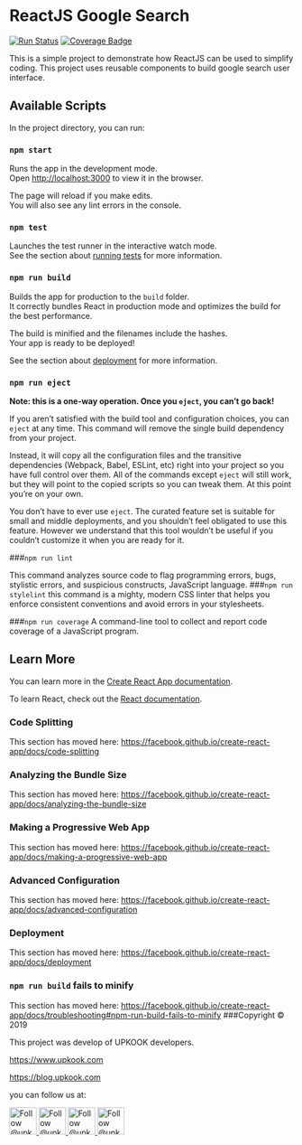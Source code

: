# ReactJS Google Search

[![Run Status](https://api.shippable.com/projects/5d9c3c8a09ee2a00069efbae/badge?branch=master)]()
[![Coverage Badge](https://api.shippable.com/projects/5d9c3c8a09ee2a00069efbae/coverageBadge?branch=master)]()

This is a simple project to demonstrate how ReactJS can be used to simplify coding.
This project uses reusable components to build google search user interface.

## Available Scripts

In the project directory, you can run:

### `npm start`

Runs the app in the development mode.<br />
Open [http://localhost:3000](http://localhost:3000) to view it in the browser.

The page will reload if you make edits.<br />
You will also see any lint errors in the console.

### `npm test`

Launches the test runner in the interactive watch mode.<br />
See the section about [running tests](https://facebook.github.io/create-react-app/docs/running-tests) for more information.

### `npm run build`

Builds the app for production to the `build` folder.<br />
It correctly bundles React in production mode and optimizes the build for the best performance.

The build is minified and the filenames include the hashes.<br />
Your app is ready to be deployed!

See the section about [deployment](https://facebook.github.io/create-react-app/docs/deployment) for more information.

### `npm run eject`

**Note: this is a one-way operation. Once you `eject`, you can’t go back!**

If you aren’t satisfied with the build tool and configuration choices, you can `eject` at any time. This command will remove the single build dependency from your project.

Instead, it will copy all the configuration files and the transitive dependencies (Webpack, Babel, ESLint, etc) right into your project so you have full control over them. All of the commands except `eject` will still work, but they will point to the copied scripts so you can tweak them. At this point you’re on your own.

You don’t have to ever use `eject`. The curated feature set is suitable for small and middle deployments, and you shouldn’t feel obligated to use this feature. However we understand that this tool wouldn’t be useful if you couldn’t customize it when you are ready for it.

###`npm run lint`

This command analyzes source code to flag programming errors, bugs, stylistic errors, and suspicious constructs, JavaScript language.
###`npm run stylelint`
this command is a mighty, modern CSS linter that helps you enforce consistent conventions and avoid errors in your stylesheets.

###`npm run coverage`
A command-line tool to collect and report code coverage of a JavaScript program.

## Learn More

You can learn more in the [Create React App documentation](https://facebook.github.io/create-react-app/docs/getting-started).

To learn React, check out the [React documentation](https://reactjs.org/).

### Code Splitting

This section has moved here: https://facebook.github.io/create-react-app/docs/code-splitting

### Analyzing the Bundle Size

This section has moved here: https://facebook.github.io/create-react-app/docs/analyzing-the-bundle-size

### Making a Progressive Web App

This section has moved here: https://facebook.github.io/create-react-app/docs/making-a-progressive-web-app

### Advanced Configuration

This section has moved here: https://facebook.github.io/create-react-app/docs/advanced-configuration

### Deployment

This section has moved here: https://facebook.github.io/create-react-app/docs/deployment

### `npm run build` fails to minify

This section has moved here: https://facebook.github.io/create-react-app/docs/troubleshooting#npm-run-build-fails-to-minify
###Copyright
&copy; 2019

This project was develop of UPKOOK developers.

https://www.upkook.com

https://blog.upkook.com

you can follow us at:
<p>
 <a href="https://www.upkook.com">
      <img src="https://m1.upkook.com/sites/MQ/www.upkook.com.png" width="48" alt="Follow @upkook" />
  </a>
  
  <a href="https://t.me/reactkook">
      <img src="https://bs7.upkook.com/site/images/social/telegram.svg" width="48" alt="Follow @upkook" />
    </a>

  <a href="https://www.linkedin.com/showcase/upkook-tech/">
      <img src="https://bs7.upkook.com/site/images/social/linkedin.svg" width="48" alt="Follow @upkook" />
  </a>
  
  <a href="https://twitter.com/upkookcom">
        <img src="https://bs7.upkook.com/site/images/social/twitter.svg" width="48" alt="Follow @upkook" />
    </a>
</p>
